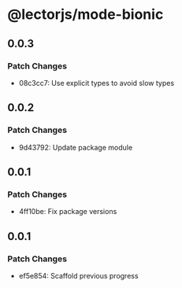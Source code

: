 # @lectorjs/mode-bionic

## 0.0.3

### Patch Changes

- 08c3cc7: Use explicit types to avoid slow types

## 0.0.2

### Patch Changes

- 9d43792: Update package module

## 0.0.1

### Patch Changes

- 4ff10be: Fix package versions

## 0.0.1

### Patch Changes

- ef5e854: Scaffold previous progress
